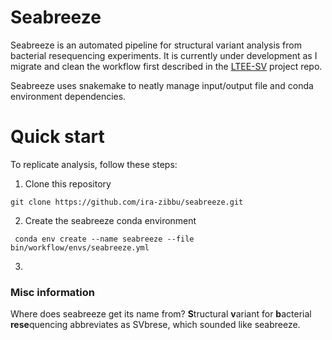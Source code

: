 # Seabreeze
Seabreeze is an automated pipeline for structural variant analysis from bacterial resequencing experiments. It is currently under development as I migrate and clean the workflow first described in the [LTEE-SV](https://github.com/ira-zibbu/LTEE-SV) project repo. 

Seabreeze uses snakemake to neatly manage input/output file and conda environment dependencies.

# Quick start
To replicate analysis, follow these steps:

1. Clone this repository
```
git clone https://github.com/ira-zibbu/seabreeze.git
```

2. Create the seabreeze conda environment
```
 conda env create --name seabreeze --file bin/workflow/envs/seabreeze.yml
```

3. 
### Misc information
Where does seabreeze get its name from? **S**tructural **v**ariant for **b**acterial **rese**quencing abbreviates as SVbrese, which sounded like seabreeze. 